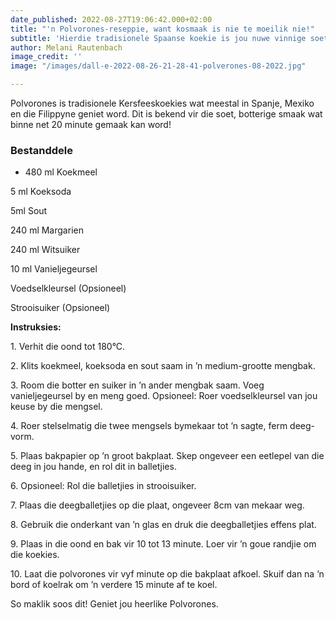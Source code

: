```yaml
---
date_published: 2022-08-27T19:06:42.000+02:00
title: "'n Polvorones-reseppie, want kosmaak is nie te moeilik nie!"
subtitle: 'Hierdie tradisionele Spaanse koekie is jou nuwe vinnige soethappie-wenresep '
author: Melani Rautenbach
image_credit: ''
image: "/images/dall-e-2022-08-26-21-28-41-polverones-08-2022.jpg"

---
```

Polvorones is tradisionele Kersfeeskoekies wat meestal in Spanje, Mexiko en die Filippyne geniet word. Dit is bekend vir die soet, botterige smaak wat binne net 20 minute gemaak kan word!

### Bestanddele

* 480 ml Koekmeel

5 ml Koeksoda

5ml Sout

240 ml Margarien

240 ml Witsuiker

10 ml Vanieljegeursel

Voedselkleursel (Opsioneel)

Strooisuiker (Opsioneel)

**Instruksies:**

1\. Verhit die oond tot 180°C.

2\. Klits koekmeel, koeksoda en sout saam in ’n medium-grootte mengbak.

3\. Room die botter en suiker in ’n ander mengbak saam. Voeg vanieljegeursel by en meng goed. Opsioneel: Roer voedselkleursel van jou keuse by die mengsel.

4\. Roer stelselmatig die twee mengsels bymekaar tot ’n sagte, ferm deeg- vorm.

5\. Plaas bakpapier op ’n groot bakplaat. Skep ongeveer een eetlepel van die deeg in jou hande, en rol dit in balletjies.

6\. Opsioneel: Rol die balletjies in strooisuiker.

7\. Plaas die deegballetjies op die plaat, ongeveer 8cm van mekaar weg.

8\. Gebruik die onderkant van ’n glas en druk die deegballetjies effens plat.

9\. Plaas in die oond en bak vir 10 tot 13 minute. Loer vir ’n goue randjie om die koekies.

10\. Laat die polvorones vir vyf minute op die bakplaat afkoel. Skuif dan na ’n bord of koelrak om ’n verdere 15 minute af te koel.

So maklik soos dit! Geniet jou heerlike Polvorones.